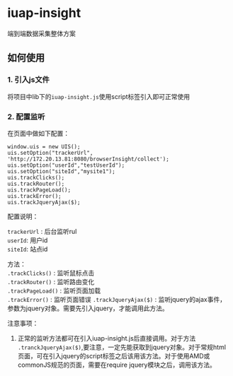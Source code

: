 # iuap-insight

端到端数据采集整体方案

## 如何使用

### 1. 引入js文件

将项目中lib下的`iuap-insight.js`使用script标签引入即可正常使用

### 2. 配置监听

在页面中做如下配置：
```
window.uis = new UIS();
uis.setOption("trackerUrl", 'http://172.20.13.81:8080/browserInsight/collect');
uis.setOption("userId","testUserId");
uis.setOption("siteId","mysite1");
uis.trackClicks();
uis.trackRouter();
uis.trackPageLoad();
uis.trackError();
uis.trackJqueryAjax($);
```

配置说明：

`trackerUrl` : 后台监听rul  
`userId`: 用户id  
`siteId`: 站点id

方法：  
`.trackClicks()` : 监听鼠标点击   
`.trackRouter()` : 监听路由变化  
`.trackPageLoad()` : 监听页面加载  
`.trackError()` : 监听页面错误
`.trackJqueryAjax($)` : 监听jquery的ajax事件，参数为jquery对象。需要先引入jquery，才能调用此方法。

注意事项：

1. 正常的监听方法都可在引入iuap-insight.js后直接调用。对于方法 `.tranckJqueryAjax($)`,要注意，一定先能获取到jquery对象。对于常规html页面，可在引入jquery的script标签之后该用该方法。对于使用AMD或commonJS规范的页面，需要在require jquery模块之后，调用该方法。


